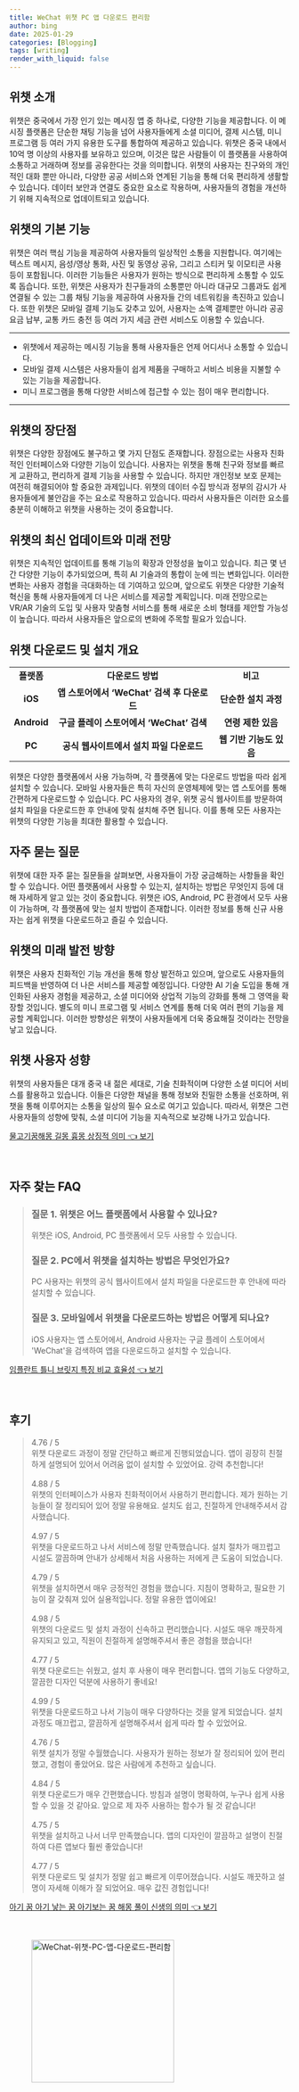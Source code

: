 ```yaml
---
title: WeChat 위챗 PC 앱 다운로드 편리함
author: bing
date: 2025-01-29
categories: [Blogging]
tags: [writing]
render_with_liquid: false
---
```



<h2 id='위챗_소개'>위챗 소개</h2>

<p>위챗은 중국에서 가장 인기 있는 메시징 앱 중 하나로, 다양한 기능을 제공합니다. 이 메시징 플랫폼은 단순한 채팅 기능을 넘어 사용자들에게 소셜 미디어, 결제 시스템, 미니 프로그램 등 여러 가지 유용한 도구를 통합하여 제공하고 있습니다. 위챗은 중국 내에서 10억 명 이상의 사용자를 보유하고 있으며, 이것은 많은 사람들이 이 플랫폼을 사용하여 소통하고 거래하며 정보를 공유한다는 것을 의미합니다. 위챗의 사용자는 친구와의 개인적인 대화 뿐만 아니라, 다양한 공공 서비스와 연계된 기능을 통해 더욱 편리하게 생활할 수 있습니다. 데이터 보안과 연결도 중요한 요소로 작용하며, 사용자들의 경험을 개선하기 위해 지속적으로 업데이트되고 있습니다.</p>

<h2 id='위챗_기본_기능'>위챗의 기본 기능</h2>

<p>위챗은 여러 핵심 기능을 제공하여 사용자들의 일상적인 소통을 지원합니다. 여기에는 텍스트 메시지, 음성/영상 통화, 사진 및 동영상 공유, 그리고 스티커 및 이모티콘 사용 등이 포함됩니다. 이러한 기능들은 사용자가 원하는 방식으로 편리하게 소통할 수 있도록 돕습니다. 또한, 위챗은 사용자가 친구들과의 소통뿐만 아니라 대규모 그룹과도 쉽게 연결될 수 있는 그룹 채팅 기능을 제공하여 사용자들 간의 네트워킹을 촉진하고 있습니다. 또한 위챗은 모바일 결제 기능도 갖추고 있어, 사용자는 소액 결제뿐만 아니라 공공요금 납부, 교통 카드 충전 등 여러 가지 세금 관련 서비스도 이용할 수 있습니다.</p>

<hr />

<ul>
    <li>위챗에서 제공하는 메시징 기능을 통해 사용자들은 언제 어디서나 소통할 수 있습니다.</li>
    <li>모바일 결제 시스템은 사용자들이 쉽게 제품을 구매하고 서비스 비용을 지불할 수 있는 기능을 제공합니다.</li>
    <li>미니 프로그램을 통해 다양한 서비스에 접근할 수 있는 점이 매우 편리합니다.</li>
</ul>

<hr />

<h2 id='위챗_장단점'>위챗의 장단점</h2>

<p>위챗은 다양한 장점에도 불구하고 몇 가지 단점도 존재합니다. 장점으로는 사용자 친화적인 인터페이스와 다양한 기능이 있습니다. 사용자는 위챗을 통해 친구와 정보를 빠르게 교환하고, 편리하게 결제 기능을 사용할 수 있습니다. 하지만 개인정보 보호 문제는 여전히 해결되어야 할 중요한 과제입니다. 위챗의 데이터 수집 방식과 정부의 감시가 사용자들에게 불안감을 주는 요소로 작용하고 있습니다. 따라서 사용자들은 이러한 요소를 충분히 이해하고 위챗을 사용하는 것이 중요합니다.</p>

<h2 id='위챗_업데이트_및_미래_전망'>위챗의 최신 업데이트와 미래 전망</h2>

<p>위챗은 지속적인 업데이트를 통해 기능의 확장과 안정성을 높이고 있습니다. 최근 몇 년간 다양한 기능이 추가되었으며, 특히 AI 기술과의 통합이 눈에 띄는 변화입니다. 이러한 변화는 사용자 경험을 극대화하는 데 기여하고 있으며, 앞으로도 위챗은 다양한 기술적 혁신을 통해 사용자들에게 더 나은 서비스를 제공할 계획입니다. 미래 전망으로는 VR/AR 기술의 도입 및 사용자 맞춤형 서비스를 통해 새로운 소비 형태를 제안할 가능성이 높습니다. 따라서 사용자들은 앞으로의 변화에 주목할 필요가 있습니다.</p>

<h2 id='위챗_다운로드_및_설치'>위챗 다운로드 및 설치 개요</h2>

<table>
    <tr>
        <td style="text-align: center; height: 17px;"><b>플랫폼</b></td>
        <td style="text-align: center; height: 17px;"><b>다운로드 방법</b></td>
        <td style="text-align: center; height: 17px;"><b>비고</b></td>
    </tr>
    <tr>
        <td style="text-align: center; height: 17px;"><b>iOS</b></td>
        <td style="text-align: center; height: 17px;"><b>앱 스토어에서 ‘WeChat’ 검색 후 다운로드</b></td>
        <td style="text-align: center; height: 17px;"><b>단순한 설치 과정</b></td>
    </tr>
    <tr>
        <td style="text-align: center; height: 17px;"><b>Android</b></td>
        <td style="text-align: center; height: 17px;"><b>구글 플레이 스토어에서 ‘WeChat’ 검색</b></td>
        <td style="text-align: center; height: 17px;"><b>연령 제한 있음</b></td>
    </tr>
    <tr>
        <td style="text-align: center; height: 17px;"><b>PC</b></td>
        <td style="text-align: center; height: 17px;"><b>공식 웹사이트에서 설치 파일 다운로드</b></td>
        <td style="text-align: center; height: 17px;"><b>웹 기반 기능도 있음</b></td>
    </tr>
</table>

<p>위챗은 다양한 플랫폼에서 사용 가능하며, 각 플랫폼에 맞는 다운로드 방법을 따라 쉽게 설치할 수 있습니다. 모바일 사용자들은 특히 자신의 운영체제에 맞는 앱 스토어를 통해 간편하게 다운로드할 수 있습니다. PC 사용자의 경우, 위챗 공식 웹사이트를 방문하여 설치 파일을 다운로드한 후 안내에 맞춰 설치해 주면 됩니다. 이를 통해 모든 사용자는 위챗의 다양한 기능을 최대한 활용할 수 있습니다.</p>

<h2 id='자주_묻는_질문'>자주 묻는 질문</h2>

<p>위챗에 대한 자주 묻는 질문들을 살펴보면, 사용자들이 가장 궁금해하는 사항들을 확인할 수 있습니다. 어떤 플랫폼에서 사용할 수 있는지, 설치하는 방법은 무엇인지 등에 대해 자세하게 알고 있는 것이 중요합니다. 위챗은 iOS, Android, PC 환경에서 모두 사용이 가능하며, 각 플랫폼에 맞는 설치 방법이 존재합니다. 이러한 정보를 통해 신규 사용자는 쉽게 위챗을 다운로드하고 즐길 수 있습니다.</p>

<h2 id='위챗_미래_발전방향'>위챗의 미래 발전 방향</h2>

<p>위챗은 사용자 친화적인 기능 개선을 통해 항상 발전하고 있으며, 앞으로도 사용자들의 피드백을 반영하여 더 나은 서비스를 제공할 예정입니다. 다양한 AI 기술 도입을 통해 개인화된 사용자 경험을 제공하고, 소셜 미디어와 상업적 기능의 강화를 통해 그 영역을 확장할 것입니다. 별도의 미니 프로그램 및 서비스 연계를 통해 더욱 여러 편의 기능을 제공할 계획입니다. 이러한 방향성은 위챗이 사용자들에게 더욱 중요해질 것이라는 전망을 낳고 있습니다.</p>

<h2 id='위챗_사용자_성향'>위챗 사용자 성향</h2>

<p>위챗의 사용자들은 대개 중국 내 젊은 세대로, 기술 친화적이며 다양한 소셜 미디어 서비스를 활용하고 있습니다. 이들은 다양한 채널을 통해 정보와 친밀한 소통을 선호하며, 위챗을 통해 이루어지는 소통을 일상의 필수 요소로 여기고 있습니다. 따라서, 위챗은 그런 사용자들의 성향에 맞춰, 소셜 미디어 기능을 지속적으로 보강해 나가고 있습니다.</p>


<p><a class="click-button" title="물고기꿈해몽 길몽 흉몽 상징적 의미" href="https://afficreate.github.io/posts/%EB%AC%BC%EA%B3%A0%EA%B8%B0%EA%BF%88%ED%95%B4%EB%AA%BD-%EA%B8%B8%EB%AA%BD-%ED%9D%89%EB%AA%BD-%EC%83%81%EC%A7%95%EC%A0%81-%EC%9D%98%EB%AF%B8/" rel="dofollow">물고기꿈해몽 길몽 흉몽 상징적 의미 👈 보기</a></p><br>
<h2 id='자주_찾는_FAQ'>자주 찾는 FAQ</h2>
<div itemscope="" itemtype="https://schema.org/FAQPage"> 
<blockquote> 
<div itemscope="" itemprop="mainEntity" itemtype="https://schema.org/Question"> 
<h3 itemprop="name">질문 1. 위챗은 어느 플랫폼에서 사용할 수 있나요?</h3> 
<div itemscope="" itemprop="acceptedAnswer" itemtype="https://schema.org/Answer"> 
<span itemprop="text"> 
<p>위챗은 iOS, Android, PC 플랫폼에서 모두 사용할 수 있습니다.</p> 
</span> 
</div> 
</div> 
<div itemscope="" itemprop="mainEntity" itemtype="https://schema.org/Question"> 
<h3 itemprop="name">질문 2. PC에서 위챗을 설치하는 방법은 무엇인가요?</h3> 
<div itemscope="" itemprop="acceptedAnswer" itemtype="https://schema.org/Answer"> 
<span itemprop="text"> 
<p>PC 사용자는 위챗의 공식 웹사이트에서 설치 파일을 다운로드한 후 안내에 따라 설치할 수 있습니다.</p> 
</span> 
</div> 
</div> 
<div itemscope="" itemprop="mainEntity" itemtype="https://schema.org/Question"> 
<h3 itemprop="name">질문 3. 모바일에서 위챗을 다운로드하는 방법은 어떻게 되나요?</h3> 
<div itemscope="" itemprop="acceptedAnswer" itemtype="https://schema.org/Answer"> 
<span itemprop="text"> 
<p>iOS 사용자는 앱 스토어에서, Android 사용자는 구글 플레이 스토어에서 'WeChat'을 검색하여 앱을 다운로드하고 설치할 수 있습니다.</p> 
</span> 
</div> 
</div> 
</blockquote> 
</div>
<p><a class="click-button" title="임플란트 틀니 브릿지 특징 비교 효율성" href="https://afficreate.github.io/posts/%EC%9E%84%ED%94%8C%EB%9E%80%ED%8A%B8-%ED%8B%80%EB%8B%88-%EB%B8%8C%EB%A6%BF%EC%A7%80-%ED%8A%B9%EC%A7%95-%EB%B9%84%EA%B5%90-%ED%9A%A8%EC%9C%A8%EC%84%B1/" rel="dofollow">임플란트 틀니 브릿지 특징 비교 효율성 👈 보기</a></p><br>
<h2 id='후기'>후기</h2>
<div itemscope itemtype="https://schema.org/Product">
  <blockquote>
  <div itemprop="review" itemscope itemtype="https://schema.org/Review">
      <div itemprop="reviewRating" itemscope itemtype="https://schema.org/Rating"> <span itemprop="ratingValue">4.76</span> / <span itemprop="bestRating">5</span> </div>
      <span itemprop="reviewBody">위챗 다운로드 과정이 정말 간단하고 빠르게 진행되었습니다. 앱이 굉장히 친절하게 설명되어 있어서 어려움 없이 설치할 수 있었어요. 강력 추천합니다!</span>
  </div>
  <br>
  <div itemprop="review" itemscope itemtype="https://schema.org/Review">
      <div itemprop="reviewRating" itemscope itemtype="https://schema.org/Rating"> <span itemprop="ratingValue">4.88</span> / <span itemprop="bestRating">5</span> </div>
      <span itemprop="reviewBody">위챗의 인터페이스가 사용자 친화적이어서 사용하기 편리합니다. 제가 원하는 기능들이 잘 정리되어 있어 정말 유용해요. 설치도 쉽고, 친절하게 안내해주셔서 감사했습니다.</span>
  </div>
  <br>
  <div itemprop="review" itemscope itemtype="https://schema.org/Review">
      <div itemprop="reviewRating" itemscope itemtype="https://schema.org/Rating"> <span itemprop="ratingValue">4.97</span> / <span itemprop="bestRating">5</span> </div>
      <span itemprop="reviewBody">위챗을 다운로드하고 나서 서비스에 정말 만족했습니다. 설치 절차가 매끄럽고 시설도 깔끔하며 안내가 상세해서 처음 사용하는 저에게 큰 도움이 되었습니다.</span>
  </div>
  <br>
  <div itemprop="review" itemscope itemtype="https://schema.org/Review">
      <div itemprop="reviewRating" itemscope itemtype="https://schema.org/Rating"> <span itemprop="ratingValue">4.79</span> / <span itemprop="bestRating">5</span> </div>
      <span itemprop="reviewBody">위챗을 설치하면서 매우 긍정적인 경험을 했습니다. 지침이 명확하고, 필요한 기능이 잘 갖춰져 있어 실용적입니다. 정말 유용한 앱이에요!</span>
  </div>
  <br>
  <div itemprop="review" itemscope itemtype="https://schema.org/Review">
      <div itemprop="reviewRating" itemscope itemtype="https://schema.org/Rating"> <span itemprop="ratingValue">4.98</span> / <span itemprop="bestRating">5</span> </div>
      <span itemprop="reviewBody">위챗의 다운로드 및 설치 과정이 신속하고 편리했습니다. 시설도 매우 깨끗하게 유지되고 있고, 직원이 친절하게 설명해주셔서 좋은 경험을 했습니다!</span>
  </div>
  <br>
  <div itemprop="review" itemscope itemtype="https://schema.org/Review">
      <div itemprop="reviewRating" itemscope itemtype="https://schema.org/Rating"> <span itemprop="ratingValue">4.77</span> / <span itemprop="bestRating">5</span> </div>
      <span itemprop="reviewBody">위챗 다운로드는 쉬웠고, 설치 후 사용이 매우 편리합니다. 앱의 기능도 다양하고, 깔끔한 디자인 덕분에 사용하기 좋네요!</span>
  </div>
  <br>
  <div itemprop="review" itemscope itemtype="https://schema.org/Review">
      <div itemprop="reviewRating" itemscope itemtype="https://schema.org/Rating"> <span itemprop="ratingValue">4.99</span> / <span itemprop="bestRating">5</span> </div>
      <span itemprop="reviewBody">위챗을 다운로드하고 나서 기능이 매우 다양하다는 것을 알게 되었습니다. 설치 과정도 매끄럽고, 깔끔하게 설명해주셔서 쉽게 따라 할 수 있었어요.</span>
  </div>
  <br>
  <div itemprop="review" itemscope itemtype="https://schema.org/Review">
      <div itemprop="reviewRating" itemscope itemtype="https://schema.org/Rating"> <span itemprop="ratingValue">4.76</span> / <span itemprop="bestRating">5</span> </div>
      <span itemprop="reviewBody">위챗 설치가 정말 수월했습니다. 사용자가 원하는 정보가 잘 정리되어 있어 편리했고, 경험이 좋았어요. 많은 사람에게 추천하고 싶습니다.</span>
  </div>
  <br>
  <div itemprop="review" itemscope itemtype="https://schema.org/Review">
      <div itemprop="reviewRating" itemscope itemtype="https://schema.org/Rating"> <span itemprop="ratingValue">4.84</span> / <span itemprop="bestRating">5</span> </div>
      <span itemprop="reviewBody">위챗 다운로드가 매우 간편했습니다. 방침과 설명이 명확하여, 누구나 쉽게 사용할 수 있을 것 같아요. 앞으로 제 자주 사용하는 함수가 될 것 같습니다!</span>
  </div>
  <br>
  <div itemprop="review" itemscope itemtype="https://schema.org/Review">
      <div itemprop="reviewRating" itemscope itemtype="https://schema.org/Rating"> <span itemprop="ratingValue">4.75</span> / <span itemprop="bestRating">5</span> </div>
      <span itemprop="reviewBody">위챗을 설치하고 나서 너무 만족했습니다. 앱의 디자인이 깔끔하고 설명이 친절하여 다른 앱보다 훨씬 좋았습니다!</span>
  </div>
  <br>
  <div itemprop="review" itemscope itemtype="https://schema.org/Review">
      <div itemprop="reviewRating" itemscope itemtype="https://schema.org/Rating"> <span itemprop="ratingValue">4.77</span> / <span itemprop="bestRating">5</span> </div>
      <span itemprop="reviewBody">위챗 다운로드 및 설치가 정말 쉽고 빠르게 이루어졌습니다. 시설도 깨끗하고 설명이 자세해 이해가 잘 되었어요. 매우 값진 경험입니다!</span>
  </div>
  </blockquote>
</div>
<p><a class="click-button" title="아기 꿈 아기 낳는 꿈 아기보는 꿈 해몽 풀이 신생의 의미" href="https://afficreate.github.io/posts/%EC%95%84%EA%B8%B0-%EA%BF%88-%EC%95%84%EA%B8%B0-%EB%82%B3%EB%8A%94-%EA%BF%88-%EC%95%84%EA%B8%B0%EB%B3%B4%EB%8A%94-%EA%BF%88-%ED%95%B4%EB%AA%BD-%ED%92%80%EC%9D%B4-%EC%8B%A0%EC%83%9D%EC%9D%98-%EC%9D%98%EB%AF%B8/" rel="dofollow">아기 꿈 아기 낳는 꿈 아기보는 꿈 해몽 풀이 신생의 의미 👈 보기</a></p><br>
<figure class="image"><img src="https://afficreate.github.io/assets/img/thumbnail/WeChat-위챗-PC-앱-다운로드-편리함.webp" alt="WeChat-위챗-PC-앱-다운로드-편리함" width="256" height="256"></figure>